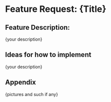 # Feature Request: {Title}

## Feature Description:
{your description}

## Ideas for how to implement
{your description}

## Appendix
{pictures and such if any}